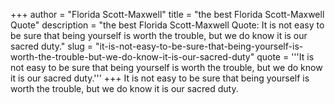 +++
author = "Florida Scott-Maxwell"
title = "the best Florida Scott-Maxwell Quote"
description = "the best Florida Scott-Maxwell Quote: It is not easy to be sure that being yourself is worth the trouble, but we do know it is our sacred duty."
slug = "it-is-not-easy-to-be-sure-that-being-yourself-is-worth-the-trouble-but-we-do-know-it-is-our-sacred-duty"
quote = '''It is not easy to be sure that being yourself is worth the trouble, but we do know it is our sacred duty.'''
+++
It is not easy to be sure that being yourself is worth the trouble, but we do know it is our sacred duty.
